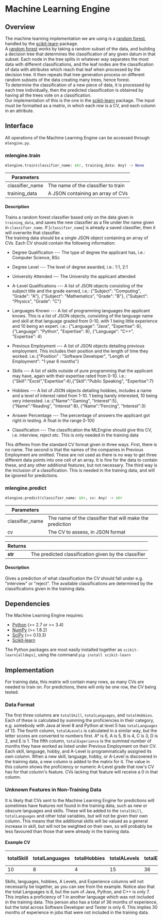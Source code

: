 # Machine Learning Engine
## Overview
The machine learning implementation we are using is a [random forest][randomforest], handled by the [scikit-learn][scikit] package.\
A [random forest][randomforest] works by taking a random subset of the data, and building a decision tree that determines the classification of any given datum in that subset. Each node in the tree splits in whatever way separates the most data with different classifications, and the leaf nodes are the classification of data with attributes which reach that leaf when processed by the decision tree. It then repeats that tree generation process on different random subsets of the data creating many trees, hence forest.\
To determine the classification of a new piece of data, it is processed by each tree individually, then the predicted classification is obtained by having all the trees vote on a classification.\
Our implementation of this is the one in the [scikit-learn][scikit] package. The input must be formatted as a matrix, in which each row is a CV, and each column in an attribute.

## Interface
All operations of the Machine Learning Engine can be accessed through `mlengine.py`.
### mlengine.train
``` python
mlengine.train(classifier_name: str, training_data: Any) -> None
```

| Parameters    |                                   |
| ------------- | --------------------------------- |
| classifier_name    | The name of the classifier to train    |
| training_data | A JSON containing an array of CVs |

#### Description
Trains a random forest classifier based only on the data given in `training_data`, and saves the new classifier as a file under the name given in `classifier_name`. If [`classifier_name`] is already a saved classifier, then it will overwrite that classifier.\
The training data should be a single JSON object containing an array of CVs. Each CV should contain the following information:

- Degree Qualification --- The type of degree the applicant has, i.e.: Computer Science, BSc

- Degree Level --- The level of degree awarded, i.e.: 1:1, 2:1

- University Attended --- The University the applicant attended

- A-Level Qualifications --- A list of JSON objects consisting of the subject title and the grade earned, i.e.: {"Subject": "Computing", "Grade": "A"}, {"Subject": "Mathematics", "Grade": "B"}, {"Subject": "Physics", "Grade": "C"}

- Languages Known --- A list of programming languages the applicant knows. This is a list of JSON objects, consisting of the language name and skill at that language graded from 0-10, with 1 being little experience and 10 being an expert. i.e.: {"Language": "Java", "Expertise": 6}, {"Language": "Python", "Expertise": 8}, {"Language": "C++", "Expertise": 4}

- Previous Employment --- A list of JSON objects detailing previous employment. This includes their position and the length of time they worked. i.e.:{"Position" : "Software Developer", "Length of Employment": "1 year 6 months"}
  
- Skills --- A list of skills outside of pure programming that the applicant may have, again with their expertise rated from 0-10. i.e.:{"Skill":"Excel","Expertise":4},{"Skill":"Public Speaking", "Expertise":7}
  
- Hobbies --- A list of JSON objects detailing hobbies, includes a name and a level of interest rated from 1-10. 1 being barely interested, 10 being very interested. i.e.:{"Name":"Gaming", "Interest":5}, {"Name":"Reading", "Interest":8}, {"Name":"Fencing", "Interest":3}
  
- Answer Percentage --- The percentage of answers the applicant got right in testing. A float in the range 0-100
  
- Classification --- The classification the MLEngine should give this CV, i.e. interview, reject etc. This is only needed in the training data

This differes from the standard CV format given in three ways. First, there is no name. The second is that the names of the companies in Previous Employment are omitted. These are not used as there is no way to get three different data points into one cell of an array. It is fine for the data to contain these, and any other additional features, but not necessary. The third way is the inclusion of a classification. This is needed in the training data, and will be ignored for predictions.

### mlengine.predict
``` python
mlengine.predict(classifier_name: str, cv: Any) -> str
```

| Parameters |                                                     |
| ---------- | --------------------------------------------------- |
| classifier_name | The name of the classifier that will make the prediction |
| cv         | The CV to assess, in JSON format                    |

| Returns   |                                                                        |
| --------- | ---------------------------------------------------------------------- |
| **str**   | The predicted classification given by the classifier                        |

#### Description
Gives a prediction of what classification the CV should fall under e.g. "interview" or "reject". The available classifications are determined by the classifications given in the training data.

## Dependencies
The Machine Learning Engine requires:
- [Python][python] (>= 2.7 or >= 3.4)
- [NumPy][numpy] (>= 1.8.2)
- [SciPy][scipy] (>= 0.13.3)
- [Scikit-learn][scikit]

The Python packages are most easily installed together as `scikit-learn[alldeps]`, using the command `pip install scikit-learn`

## Implementation
For training data, this matrix will contain many rows, as many CVs are needed to train on. For predictions, there will only be one row, the CV being tested.

### Data Format
The first three columns are `totalSkill`, `totalLanguages`, and `totalHobbies`. Each of these is calculated by summing the proficiencies in their category, e.g. somebody with Java at level 8 and Python at level 5 has `totalLanguages` of 13. The fourth column, `totalALevels` is calculated in a similar way, but the letter scores are converted to numbers first. A* is 6, A is 5, B is 4, C is 3, D is 2, and E is 1. The fifth column, `totalExperience` is the summed number of months they have worked as listed under Previous Employment on their CV.\
 Each skill, language, hobby, and A-Level is programmatically assigned its own column. When a new skill, language, hobby, or A-Level is discovered in the training data, a new column is added to the matrix for it. The value in this column shows the proficiency or numeric A-Level grade that row's CV has for that column's feature. CVs lacking that feature will receive a 0 in that column.

 ### Unknown Features in Non-Training Data
 It is likely that CVs sent to the Machine Learning Engine for predictions will sometimes have features not found in the training data, such as new or obscure languages and skills. These will be added to the `totalSkill`, `totalLanguages` and other total variables, but will not be given their own column. This means that the additional skills will be valued as a general increase in skill, but will not be weighted on their own, so will probably be less favoured than those that were already in the training data.

 #### Example CV
| totalSkill | totalLanguages | totalHobbies | totalALevels | totalExperience | Java | Python | Sailing | Public Speaking | C++ | Software Developer | Machine Learning | Tester |
| ---------- | -------------- | ------------ | ------------ | --------------- | ---- | ------ | ------- | --------------- | --- | ------------------ | ---------------- | ------ |
| 10         | 8              | 4            | 15           | 36              | 5    | 2      | 4       | 10              | 0   | 0                  | 0                | 6      |

Skills, languages, hobbies, A Levels, and Experience columns will not necessarily be together, as you can see from the example. Notice also that the total Languages is 8, but the sum of Java, Python, and C++ is only 7. This implies a proficiency of 1 in another language which was not included in the training data. This person also has a total of 36 months of experience, but the total across Software Developer and Tester is only 6. This implies 30 months of experience in jobs that were not included in the training data.




[python]: https://www.python.org/
[scikit]: https://scikit-learn.org/stable/
[numpy]: http://www.numpy.org/
[scipy]: https://www.scipy.org/
[randomforest]: https://en.wikipedia.org/wiki/Random_forest